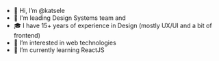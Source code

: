 - 👋 Hi, I’m @katsele
- 👔 I'm leading Design Systems team and 
- 🎓 I have 15+ years of experience in Design (mostly UX/UI and a bit of frontend)
- 👀 I’m interested in web technologies
- 🌱 I’m currently learning ReactJS

<!---
katsele/katsele is a ✨ special ✨ repository because its `README.md` (this file) appears on your GitHub profile.
You can click the Preview link to take a look at your changes.
--->
